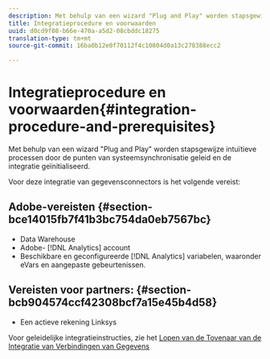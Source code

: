 ```yaml
---
description: Met behulp van een wizard "Plug and Play" worden stapsgewijze intuïtieve processen door de punten van systeemsynchronisatie geleid en de integratie geïnitialiseerd.
title: Integratieprocedure en voorwaarden
uuid: d0cd9f08-b66e-470a-a5d2-08cbddc18275
translation-type: tm+mt
source-git-commit: 16ba0b12e0f70112f4c10804d0a13c278388ecc2

---
```



# Integratieprocedure en voorwaarden{#integration-procedure-and-prerequisites}

Met behulp van een wizard &quot;Plug and Play&quot; worden stapsgewijze intuïtieve processen door de punten van systeemsynchronisatie geleid en de integratie geïnitialiseerd.

Voor deze integratie van gegevensconnectors is het volgende vereist:

## Adobe-vereisten {#section-bce14015fb7f41b3bc754da0eb7567bc}

* Data Warehouse
* Adobe- [!DNL Analytics] account
* Beschikbare en geconfigureerde [!DNL Analytics] variabelen, waaronder eVars en aangepaste gebeurtenissen.

## Vereisten voor partners: {#section-bcb904574ccf42308bcf7a15e45b4d58}

* Een actieve rekening Linksys

Voor geleidelijke integratieinstructies, zie het [Lopen van de Tovenaar van de Integratie van Verbindingen van Gegevens](/help/import/data-connectors/emarsys-overview/emarsys-wizard.md)
